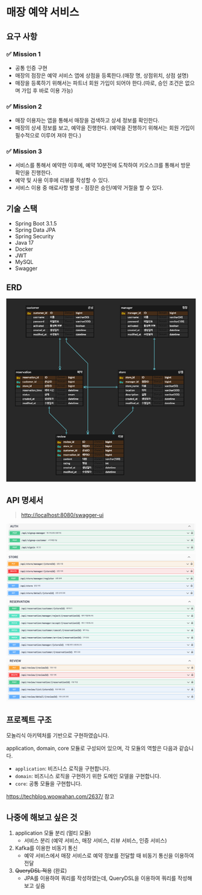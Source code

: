 # 매장 예약 서비스

## 요구 사항

### ✅ Mission 1

- 공통 인증 구현
- 매장의 점장은 예약 서비스 앱에 상점을 등록한다.(매장 명, 상점위치, 상점 설명)
- 매장을 등록하기 위해서는 파트너 회원 가입이 되어야 한다.(따로, 승인 조건은 없으며 가입 후 바로 이용 가능)

### ✅ Mission 2

- 매장 이용자는 앱을 통해서 매장을 검색하고 상세 정보를 확인한다.
- 매장의 상세 정보를 보고, 예약을 진행한다. (예약을 진행하기 위해서는 회원 가입이 필수적으로 이루어 져야 한다.)

### ✅ Mission 3

- 서비스를 통해서 예약한 이후에, 예약 10분전에 도착하여 키오스크를 통해서 방문 확인을 진행한다.
- 예약 및 사용 이후에 리뷰를 작성할 수 있다.
- 서비스 이용 중 애로사항 발생 - 점장은 승인/예약 거절을 할 수 있다.

## 기술 스택

- Spring Boot 3.1.5
- Spring Data JPA
- Spring Security
- Java 17
- Docker
- JWT
- MySQL
- Swagger

## ERD

![](READMD_images/img.png)

## API 명세서

> <http://localhost:8080/swagger-ui>

![](READMD_images/256c499c.png)
![](READMD_images/4b6996d1.png)
![](READMD_images/c3889bc4.png)
![](READMD_images/d2aec249.png)

## 프로젝트 구조

모놀리식 아키텍처를 기반으로 구현하였습니다.

application, domain, core 모듈로 구성되어 있으며, 각 모듈의 역할은 다음과 같습니다.

- `application`: 비즈니스 로직을 구현합니다.
- `domain`: 비즈니스 로직을 구현하기 위한 도메인 모델을 구현합니다.
- `core`: 공통 모듈을 구현합니다.

<https://techblog.woowahan.com/2637/> 참고

## 나중에 해보고 싶은 것

1. application 모듈 분리 (멀티 모듈)
    - 서비스 분리 (예약 서비스, 매장 서비스, 리뷰 서비스, 인증 서비스)
2. Kafka를 이용한 비동기 통신
    - 예약 서비스에서 매장 서비스로 예약 정보를 전달할 때 비동기 통신을 이용하여 전달
3. ~~QueryDSL 적용~~ (완료)
    - JPA를 이용하여 쿼리를 작성하였는데, QueryDSL을 이용하여 쿼리를 작성해보고 싶음